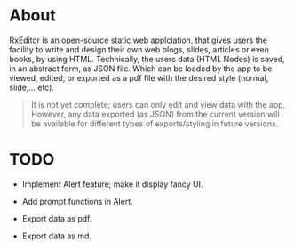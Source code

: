 # About
RxEditor is an open-source static web applciation, that gives users the facility to
write and design their own web blogs, slides, articles or even books, by using HTML.
Technically, the users data (HTML Nodes) is saved, in an abstract form, as JSON file.
Which can be loaded by the app to be viewed, edited, or exported as a pdf file with 
the desired style (normal, slide,... etc).

> It is not yet complete; users can only edit and view data with the app. However, any data exported (as JSON) from the current version will be available for different types of exports/styling in future versions.

# TODO
- Implement Alert feature; make it display fancy UI.
- Add prompt functions in Alert.

- Export data as pdf.
- Export data as md.
